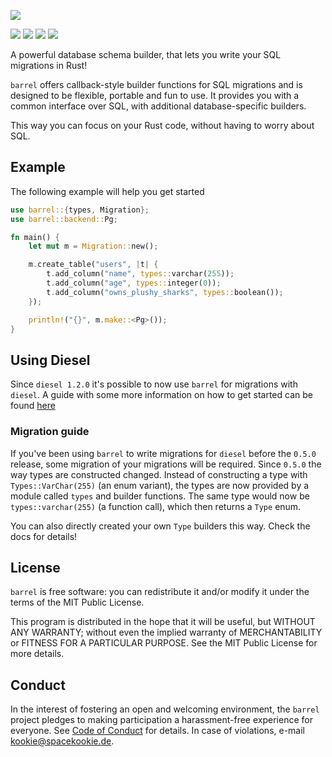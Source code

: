 ![](assets/logo.svg)

[![](https://travis-ci.org/rust-db/barrel.svg?branch=master)](https://travis-ci.org/rust-db/barrel)
[![](https://docs.rs/barrel/badge.svg)](https://docs.rs/barrel/)
[![](https://img.shields.io/crates/v/barrel.svg)](https://crates.io/crates/barrel)
[![](https://img.shields.io/crates/d/barrel.svg)](https://crates.io/crates/barrel)

A powerful database schema builder, that lets you write your SQL
migrations in Rust!

`barrel` offers callback-style builder functions for SQL migrations
and is designed to be flexible, portable and fun to use.  It provides
you with a common interface over SQL, with additional
database-specific builders.

This way you can focus on your Rust code, without having to worry
about SQL.


## Example

The following example will help you get started

```rust
use barrel::{types, Migration};
use barrel::backend::Pg;

fn main() {
    let mut m = Migration::new();

    m.create_table("users", |t| {
        t.add_column("name", types::varchar(255));
        t.add_column("age", types::integer(0));
        t.add_column("owns_plushy_sharks", types::boolean());
    });

    println!("{}", m.make::<Pg>());
}
```

## Using Diesel

Since `diesel 1.2.0` it's possible to now use `barrel` for migrations
with `diesel`. A guide with some more information on how to get
started can be found
[here](https://github.com/spacekookie/barrel/blob/master/guides/diesel-setup.md)


### Migration guide

If you've been using `barrel` to write migrations for `diesel` before
the `0.5.0` release, some migration of your migrations will be
required.  Since `0.5.0` the way types are constructed changed.
Instead of constructing a type with `Types::VarChar(255)` (an enum
variant), the types are now provided by a module called `types` and
builder functions.  The same type would now be `types::varchar(255)`
(a function call), which then returns a `Type` enum.

You can also directly created your own `Type` builders this way.
Check the docs for details!


## License

`barrel` is free software: you can redistribute it and/or modify it
under the terms of the MIT Public License.

This program is distributed in the hope that it will be useful, but
WITHOUT ANY WARRANTY; without even the implied warranty of
MERCHANTABILITY or FITNESS FOR A PARTICULAR PURPOSE.  See the MIT
Public License for more details.


## Conduct

In the interest of fostering an open and welcoming environment, the
`barrel` project pledges to making participation a harassment-free
experience for everyone.  See [Code of Conduct](code_of_conduct.md)
for details.  In case of violations, e-mail
[kookie@spacekookie.de](mailto:kookie@spacekookie.de).
